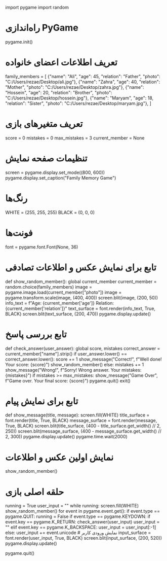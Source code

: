 import pygame
import random

# راه‌اندازی PyGame
pygame.init()

# تعریف اطلاعات اعضای خانواده
family_members = [
    {"name": "Ali", "age": 45, "relation": "Father", "photo": "C:/Users/rezae/Desktop/ali.jpg"},
    {"name": "Zahra", "age": 40, "relation": "Mother", "photo": "C:/Users/rezae/Desktop/zahra.jpg"},
    {"name": "Hossein", "age": 20, "relation": "Brother", "photo": "C:/Users/rezae/Desktop/hossein.jpg"},
    {"name": "Maryam", "age": 18, "relation": "Sister", "photo": "C:/Users/rezae/Desktop/maryam.jpg"},
]

# تعریف متغیرهای بازی
score = 0
mistakes = 0
max_mistakes = 3
current_member = None

# تنظیمات صفحه نمایش
screen = pygame.display.set_mode((800, 600))
pygame.display.set_caption("Family Memory Game")

# رنگ‌ها
WHITE = (255, 255, 255)
BLACK = (0, 0, 0)

# فونت‌ها
font = pygame.font.Font(None, 36)

# تابع برای نمایش عکس و اطلاعات تصادفی
def show_random_member():
    global current_member
    current_member = random.choice(family_members)
    image = pygame.image.load(current_member["photo"])
    image = pygame.transform.scale(image, (400, 400))
    screen.blit(image, (200, 50))
    info_text = f"Age: {current_member['age']}  Relation: {current_member['relation']}"
    text_surface = font.render(info_text, True, BLACK)
    screen.blit(text_surface, (200, 470))
    pygame.display.update()

# تابع بررسی پاسخ
def check_answer(user_answer):
    global score, mistakes
    correct_answer = current_member["name"].strip()
    if user_answer.lower() == correct_answer.lower():
        score += 1
        show_message("Correct!", f"Well done! Your score: {score}")
        show_random_member()
    else:
        mistakes += 1
        show_message("Wrong!", f"Sorry! Wrong answer. Your mistakes: {mistakes}")
        if mistakes >= max_mistakes:
            show_message("Game Over", f"Game over. Your final score: {score}")
            pygame.quit()
            exit()

# تابع برای نمایش پیام
def show_message(title, message):
    screen.fill(WHITE)
    title_surface = font.render(title, True, BLACK)
    message_surface = font.render(message, True, BLACK)
    screen.blit(title_surface, (400 - title_surface.get_width() // 2, 250))
    screen.blit(message_surface, (400 - message_surface.get_width() // 2, 300))
    pygame.display.update()
    pygame.time.wait(2000)

# نمایش اولین عکس و اطلاعات
show_random_member()

# حلقه اصلی بازی
running = True
user_input = ""
while running:
    screen.fill(WHITE)
    show_random_member()
    for event in pygame.event.get():
        if event.type == pygame.QUIT:
            running = False
        if event.type == pygame.KEYDOWN:
            if event.key == pygame.K_RETURN:
                check_answer(user_input)
                user_input = ""
            elif event.key == pygame.K_BACKSPACE:
                user_input = user_input[:-1]
            else:
                user_input += event.unicode
    # نمایش ورودی کاربر
    input_surface = font.render(user_input, True, BLACK)
    screen.blit(input_surface, (200, 520))
    pygame.display.update()

pygame.quit()
